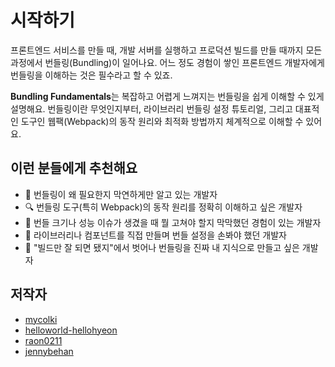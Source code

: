 # 시작하기

프론트엔드 서비스를 만들 때, 개발 서버를 실행하고 프로덕션 빌드를 만들 때까지 모든 과정에서 번들링(Bundling)이 일어나요. 어느 정도 경험이 쌓인 프론트엔드 개발자에게 번들링을 이해하는 것은 필수라고 할 수 있죠.

**Bundling Fundamentals**는 복잡하고 어렵게 느껴지는 번들링을 쉽게 이해할 수 있게 설명해요. 번들링이란 무엇인지부터, 라이브러리 번들링 설정 튜토리얼, 그리고 대표적인 도구인 웹팩(Webpack)의 동작 원리와 최적화 방법까지 체계적으로 이해할 수 있어요.

## 이런 분들에게 추천해요

- 🤔 번들링이 왜 필요한지 막연하게만 알고 있는 개발자
- 🔍 번들링 도구(특히 Webpack)의 동작 원리를 정확히 이해하고 싶은 개발자
- 🧰 번들 크기나 성능 이슈가 생겼을 때 뭘 고쳐야 할지 막막했던 경험이 있는 개발자
- 🧱 라이브러리나 컴포넌트를 직접 만들며 번들 설정을 손봐야 했던 개발자
- 🧠 "빌드만 잘 되면 됐지"에서 벗어나 번들링을 진짜 내 지식으로 만들고 싶은 개발자

## 저작자

- [mycolki](https://github.com/mycolki)
- [helloworld-hellohyeon](https://github.com/helloworld-hellohyeon)
- [raon0211](https://github.com/raon0211)
- [jennybehan](https://github.com/jennybehan)